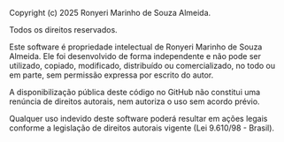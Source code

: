 Copyright (c) 2025 Ronyeri Marinho de Souza Almeida.

Todos os direitos reservados.

Este software é propriedade intelectual de Ronyeri Marinho de Souza Almeida. Ele foi desenvolvido de forma independente e não pode ser utilizado, copiado, modificado, distribuído ou comercializado, no todo ou em parte, sem permissão expressa por escrito do autor.

A disponibilização pública deste código no GitHub não constitui uma renúncia de direitos autorais, nem autoriza o uso sem acordo prévio.

Qualquer uso indevido deste software poderá resultar em ações legais conforme a legislação de direitos autorais vigente (Lei 9.610/98 - Brasil).
